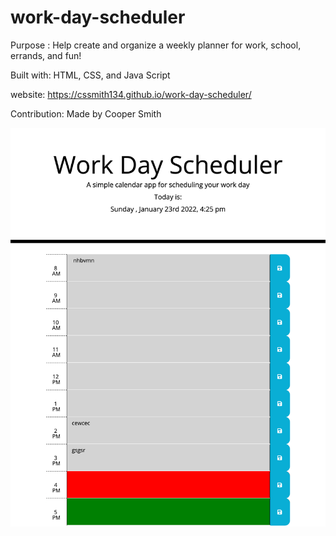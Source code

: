 
# work-day-scheduler

Purpose : Help create and organize a weekly planner for work, school, errands, and fun! 

Built with:
HTML, CSS, and Java Script

website: https://cssmith134.github.io/work-day-scheduler/

Contribution:
Made by Cooper Smith


![screenshot](./screenshots/screenshot.png)